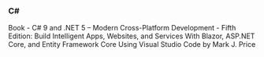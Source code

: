 ### C#
Book  - C# 9 and .NET 5 – Modern Cross-Platform Development - Fifth Edition: Build Intelligent Apps, Websites, and Services With Blazor, ASP.NET Core, and Entity Framework Core Using Visual Studio Code
by Mark J. Price
